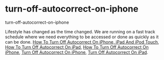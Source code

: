 # turn-off-autocorrect-on-iphone
turn-off-autocorrect-on-iphone

Lifestyle has changed as the time changed. We are running on a fast track schedule where we need everything to be accessed or done as quickly as it can be done.
[How To Turn Off Autocorrect On iPhone, iPad And iPod Touch](https://geekeasier.com/how-to-turn-off-autocorrect-on-iphone-ipad-and-ipod-touch/2800/),
[How To Turn Off Autocorrect On iPad](https://geekeasier.com/how-to-turn-off-autocorrect-on-iphone-ipad-and-ipod-touch/2800/),
[How To Turn Off Autocorrect On iPhone](https://geekeasier.com/how-to-turn-off-autocorrect-on-iphone-ipad-and-ipod-touch/2800/),
[Turn Off Autocorrect On iPhone](https://geekeasier.com/how-to-turn-off-autocorrect-on-iphone-ipad-and-ipod-touch/2800/),
[Turn Off Autocorrect On iPad](https://geekeasier.com/how-to-turn-off-autocorrect-on-iphone-ipad-and-ipod-touch/2800/).

